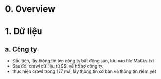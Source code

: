# 0. Overview

# 1. Dữ liệu

## a. Công ty

* Đầu tiên, lấy thông tin tên công ty bất động sản, lưu vào file MaCks.txt
* Sau đó, crawl dữ liệu từ SSI về hồ sơ công ty.
* thực hiện crawl trong 127 mã, lấy thông tin cơ bản và thông tin niêm yét

